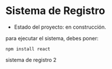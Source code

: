<h1> Sistema de Registro</h1>

- Estado del proyecto: en construcción.

para ejecutar el sistema, debes poner:

```npm install react```

sistema de registro 2
